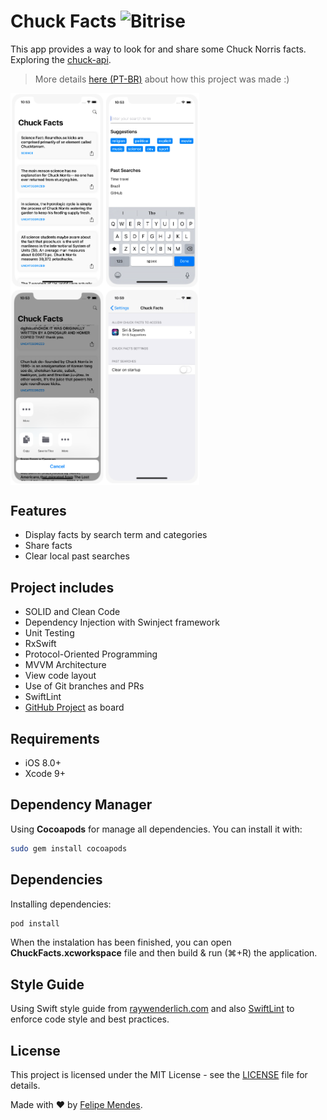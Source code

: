 # Chuck Facts ![Bitrise](https://app.bitrise.io/app/3dcd639aae47e725/status.svg?token=Boex9UMq8QoUtvvL2zqHTQ&branch=master)

This app provides a way to look for and share some Chuck Norris facts. Exploring the [chuck-api](https://api.chucknorris.io/).

> More details [here (PT-BR)](https://felipemendes.github.io/chuck-facts/) about how this project was made :)

<div style="display:flex;">
    <img src="https://github.com/felipemendes/ChuckFacts/blob/development/Screenshots/home.png" width="30%">
    <img src="https://github.com/felipemendes/ChuckFacts/blob/development/Screenshots/search.png" width="30%">
</div>

<div style="display:flex;">
    <img src="https://github.com/felipemendes/ChuckFacts/blob/development/Screenshots/share.png" width="30%">
    <img src="https://github.com/felipemendes/ChuckFacts/blob/development/Screenshots/settings.png" width="30%">
</div>

## Features
- Display facts by search term and categories
- Share facts
- Clear local past searches

## Project includes
- SOLID and Clean Code
- Dependency Injection with Swinject framework
- Unit Testing
- RxSwift
- Protocol-Oriented Programming
- MVVM Architecture
- View code layout
- Use of Git branches and PRs
- SwiftLint 
- [GitHub Project](https://github.com/felipemendes/ChuckFacts/projects/1) as board

## Requirements
- iOS 8.0+
- Xcode 9+

## Dependency Manager
Using **Cocoapods** for manage all dependencies. You can install it with:
```bash
sudo gem install cocoapods
```

## Dependencies
Installing dependencies:
```bash
pod install
```
When the instalation has been finished, you can open **ChuckFacts.xcworkspace** file and then build & run (⌘+R) the application.

## Style Guide
Using Swift style guide from [raywenderlich.com](https://github.com/raywenderlich/swift-style-guide) and also [SwiftLint](https://github.com/realm/SwiftLint) to enforce code style and best practices.

## License
This project is licensed under the MIT License - see the [LICENSE](LICENSE) file for details.

Made with :heart: by [Felipe Mendes](https://github.com/felipemendes).
